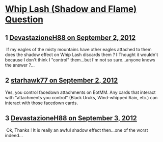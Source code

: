 # [Whip Lash (Shadow and Flame) Question](https://community.fantasyflightgames.com/topic/70356-whip-lash-shadow-and-flame-question/)

## 1 [DevastazioneH88 on September 2, 2012](https://community.fantasyflightgames.com/topic/70356-whip-lash-shadow-and-flame-question/?do=findComment&comment=686672)

 If my eagles of the misty mountains have other eagles attached to them does the shadow effect on Whip Lash discards them ? I Thought it wouldn't because I don't think I "control" them…but I'm not so sure…anyone knows the answer ?…

## 2 [starhawk77 on September 2, 2012](https://community.fantasyflightgames.com/topic/70356-whip-lash-shadow-and-flame-question/?do=findComment&comment=686675)

Yes, you control facedown attachments on EotMM. Any cards that interact with "attachments you control" (Black Uruks, Wind-whipped Rain, etc.) can interact with those facedown cards.

## 3 [DevastazioneH88 on September 3, 2012](https://community.fantasyflightgames.com/topic/70356-whip-lash-shadow-and-flame-question/?do=findComment&comment=686812)

 Ok, Thanks ! It is really an awful shadow effect then…one of the worst indeed…

